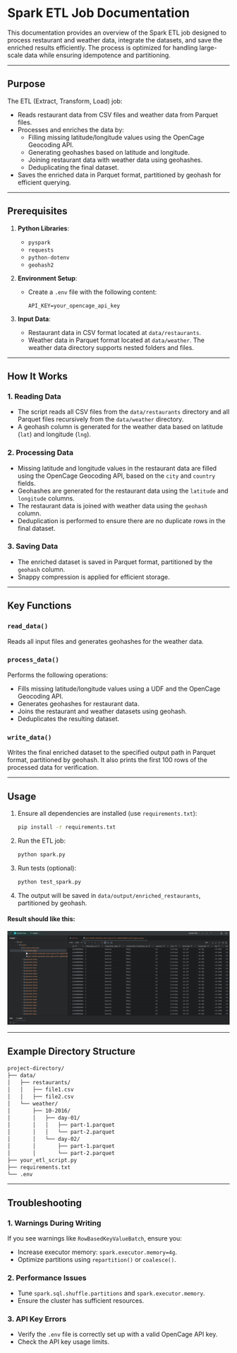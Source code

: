 # Spark ETL Job Documentation

This documentation provides an overview of the Spark ETL job designed to process restaurant and weather data, integrate the datasets, and save the enriched results efficiently. The process is optimized for handling large-scale data while ensuring idempotence and partitioning.

---

## Purpose

The ETL (Extract, Transform, Load) job:
- Reads restaurant data from CSV files and weather data from Parquet files.
- Processes and enriches the data by:
  - Filling missing latitude/longitude values using the OpenCage Geocoding API.
  - Generating geohashes based on latitude and longitude.
  - Joining restaurant data with weather data using geohashes.
  - Deduplicating the final dataset.
- Saves the enriched data in Parquet format, partitioned by geohash for efficient querying.

---

## Prerequisites

1. **Python Libraries**:
   - `pyspark`
   - `requests`
   - `python-dotenv`
   - `geohash2`

2. **Environment Setup**:
   - Create a `.env` file with the following content:
     ```plaintext
     API_KEY=your_opencage_api_key
     ```

3. **Input Data**:
   - Restaurant data in CSV format located at `data/restaurants`.
   - Weather data in Parquet format located at `data/weather`. The weather data directory supports nested folders and files.

---

## How It Works

### 1. **Reading Data**
- The script reads all CSV files from the `data/restaurants` directory and all Parquet files recursively from the `data/weather` directory.
- A geohash column is generated for the weather data based on latitude (`lat`) and longitude (`lng`).

### 2. **Processing Data**
- Missing latitude and longitude values in the restaurant data are filled using the OpenCage Geocoding API, based on the `city` and `country` fields.
- Geohashes are generated for the restaurant data using the `latitude` and `longitude` columns.
- The restaurant data is joined with weather data using the `geohash` column.
- Deduplication is performed to ensure there are no duplicate rows in the final dataset.

### 3. **Saving Data**
- The enriched dataset is saved in Parquet format, partitioned by the `geohash` column.
- Snappy compression is applied for efficient storage.

---

## Key Functions

### `read_data()`
Reads all input files and generates geohashes for the weather data.

### `process_data()`
Performs the following operations:
- Fills missing latitude/longitude values using a UDF and the OpenCage Geocoding API.
- Generates geohashes for restaurant data.
- Joins the restaurant and weather datasets using geohash.
- Deduplicates the resulting dataset.

### `write_data()`
Writes the final enriched dataset to the specified output path in Parquet format, partitioned by geohash. It also prints the first 100 rows of the processed data for verification.

---

## Usage

1. Ensure all dependencies are installed (use `requirements.txt`):
   ```bash
   pip install -r requirements.txt
   ```
2. Run the ETL job:
   ```bash
   python spark.py
   ```
3. Run tests (optional):
   ```bash
   python test_spark.py
   ```
4. The output will be saved in `data/output/enriched_restaurants`, partitioned by geohash.

#### Result should like this:
![Example Results](result.png)

---

## Example Directory Structure

```
project-directory/
├── data/
│   ├── restaurants/
│   │   ├── file1.csv
│   │   ├── file2.csv
│   └── weather/
│       ├── 10-2016/
│       │   ├── day-01/
│       │   │   ├── part-1.parquet
│       │   │   └── part-2.parquet
│       │   └── day-02/
│       │       ├── part-1.parquet
│       │       └── part-2.parquet
├── your_etl_script.py
├── requirements.txt
└── .env
```

---

## Troubleshooting

### 1. **Warnings During Writing**
If you see warnings like `RowBasedKeyValueBatch`, ensure you:
- Increase executor memory: `spark.executor.memory=4g`.
- Optimize partitions using `repartition()` or `coalesce()`.

### 2. **Performance Issues**
- Tune `spark.sql.shuffle.partitions` and `spark.executor.memory`.
- Ensure the cluster has sufficient resources.

### 3. **API Key Errors**
- Verify the `.env` file is correctly set up with a valid OpenCage API key.
- Check the API key usage limits.

